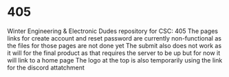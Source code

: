 # 405
Winter Engineering &amp; Electronic Dudes repository for CSC: 405
The pages links for create account and reset password are currently non-functional as the files for those pages are not done yet
The submit also does not work as it will for the final product as that requires the server to be up but for now it will link to a home page
The logo at the top is also temporarily using the link for the discord attatchment